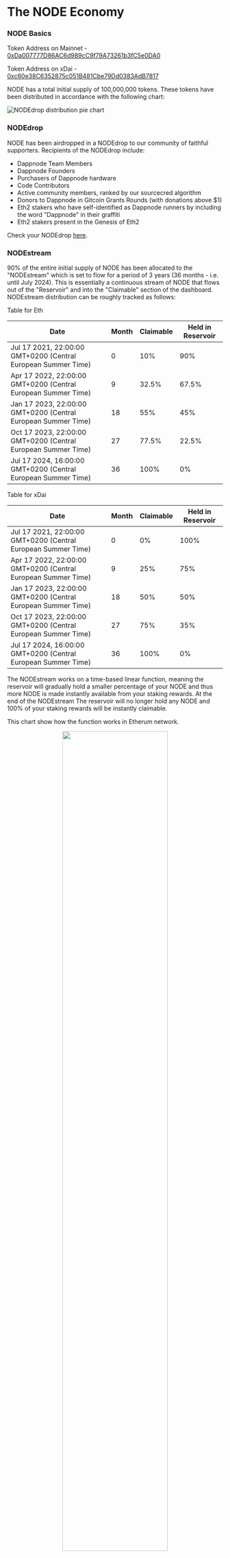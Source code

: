 # The NODE Economy

### NODE Basics

Token Address on Mainnet - [0xDa007777D86AC6d989cC9f79A73261b3fC5e0DA0](https://etherscan.io/address/0xDa007777D86AC6d989cC9f79A73261b3fC5e0DA0)

Token Address on xDai - [0xc60e38C6352875c051B481Cbe79Dd0383AdB7817](https://blockscout.com/xdai/mainnet/address/0xc60e38C6352875c051B481Cbe79Dd0383AdB7817/transactions)

NODE has a total initial supply of 100,000,000 tokens. These tokens have been distributed in accordance with the following chart:

![NODEdrop distribution pie chart](/img/node_distribution.png)

### NODEdrop

NODE has been airdropped in a NODEdrop to our community of faithful supporters. Recipients of the NODEdrop include:

- Dappnode Team Members
- Dappnode Founders
- Purchasers of Dappnode hardware
- Code Contributors
- Active community members, ranked by our sourcecred algorithm
- Donors to Dappnode in Gitcoin Grants Rounds (with donations above $1)
- Eth2 stakers who have self-identified as Dappnode runners by including the word "Dappnode" in their graffiti
- Eth2 stakers present in the Genesis of Eth2

Check your NODEdrop [here](http://app.dappnode.io/nodedrop).

### NODEstream

90% of the entire initial supply of NODE has been allocated to the "NODEstream" which is set to flow for a period of 3 years (36 months - i.e. until July 2024). This is essentially a continuous stream of NODE that flows out of the "Reservoir" and into the "Claimable" section of the dashboard. NODEstream distribution can be roughly tracked as follows:

Table for Eth

| Date                                                          | Month | Claimable | Held in Reservoir |
| ------------------------------------------------------------- | ----- | --------- | ----------------- |
| Jul 17 2021, 22:00:00 GMT+0200 (Central European Summer Time) | 0     | 10%       | 90%               |
| Apr 17 2022, 22:00:00 GMT+0200 (Central European Summer Time) | 9     | 32.5%     | 67.5%             |
| Jan 17 2023, 22:00:00 GMT+0200 (Central European Summer Time) | 18    | 55%       | 45%               |
| Oct 17 2023, 22:00:00 GMT+0200 (Central European Summer Time) | 27    | 77.5%     | 22.5%             |
| Jul 17 2024, 16:00:00 GMT+0200 (Central European Summer Time) | 36    | 100%      | 0%                |

Table for xDai

| Date                                                          | Month | Claimable | Held in Reservoir |
| ------------------------------------------------------------- | ----- | --------- | ----------------- |
| Jul 17 2021, 22:00:00 GMT+0200 (Central European Summer Time) | 0     | 0%        | 100%              |
| Apr 17 2022, 22:00:00 GMT+0200 (Central European Summer Time) | 9     | 25%       | 75%               |
| Jan 17 2023, 22:00:00 GMT+0200 (Central European Summer Time) | 18    | 50%       | 50%               |
| Oct 17 2023, 22:00:00 GMT+0200 (Central European Summer Time) | 27    | 75%       | 35%               |
| Jul 17 2024, 16:00:00 GMT+0200 (Central European Summer Time) | 36    | 100%      | 0%                |

The NODEstream works on a time-based linear function, meaning the reservoir will gradually hold a smaller percentage of your NODE and thus more NODE is made instantly available from your staking rewards. At the end of the NODEstream The reservoir will no longer hold any NODE and 100% of your staking rewards will be instantly claimable.

This chart show how the function works in Etherum network.

<p align="center">
    <img width="70%"src="/img/nodestream_vesting.png"/>
</p>

This chart show how the function works in dao network. In Ethereum 10% was available at the beginning. In xdai is different, initially it was not available any % token.

<p align="center">
    <img width="70%"src="../../img/nodestream_vesting_xdai.png"/>
</p>

The NODEstream has been designed to encourage long-term participation in the NODE Economy. As the NODE Economy grows and the Dappnode universe expands, our community is awarded even more NODE to use in DAO governance.

<p align="center">
    <img src="../../img/claimNODE.png"/>
</p>

Recipients of the NODEdrop on xDai Network are granted the NODEstream, whereas on Mainnet the NODEdrop does not include the NODEstream automatically. In order to receive and augment the flow of NODE you must provide liquidity in any of the eligible pools. Some part of the rewards earned from NODEstaking are claimable immediately, where as the other part is allocated to the reservoir for NODEstreaming.
